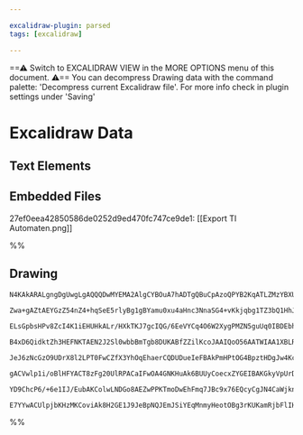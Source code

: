 ```yaml
---

excalidraw-plugin: parsed
tags: [excalidraw]

---
```

==⚠  Switch to EXCALIDRAW VIEW in the MORE OPTIONS menu of this document. ⚠== You can decompress Drawing data with the command palette: 'Decompress current Excalidraw file'. For more info check in plugin settings under 'Saving'


# Excalidraw Data
## Text Elements
## Embedded Files
27ef0eea42850586de0252d9ed470fc747ce9de1: [[Export TI Automaten.png]]

%%
## Drawing
```compressed-json
N4KAkARALgngDgUwgLgAQQQDwMYEMA2AlgCYBOuA7hADTgQBuCpAzoQPYB2KqATLZMzYBXUtiRoIACyhQ4zZAHoFAc0JRJQgEYA6bGwC2CgF7N6hbEcK4OCtptbErHALRY8RMpWdx8Q1TdIEfARcZgRmBShcZQUebQA2bQAOGjoghH0EDihmbgBtcDBQMBKIEm4ICgBZAHYkoQBmTE1CAEkAcRgAEQAxAE59egAZBuIAVlSSyFhECsJ9aKR+Usxu

Zwa+gAZtAEYGzZ54nZ4+hqSeE5rlyBg1gBYamu0xu4aHnc3NnaSG4+vKkjqbg1TZ3bQ1HhJHY7PpJPp3MZvMb/SQIQjKaTcHg7MZxS59eJ9MZHHhjTZXQqQazKYLcTb/ZhQUhsADWCAAwmx8GxSBUmdZmHBcIFspNSppcNgWcpmUIOMROdzeRJ+RxBcKslAxZAAGaEfD4ADKsFpEkEHm1EEZzLZAHVAZIsQymayEMaYKb0Obyv9ZRiOOFcmgdv82

ELsGpbsHPv8ZcI4K1iEHUHkALr/HXkTKJ7gcIQG/6EeVYCq4O6W2XygPMZN5guUq0IBDEbh7eKPO6knH/RgsdhcYMnHtMVicABynDEwL2YzG0PiyIbhGYXXSUGb3B1BDC/00wnlAFFgplssm0/8hHBiLh1y3gzUzmSiXDQXd/kQOCzc/n8O+2FKNzQLd8B3BtGRvIRkwgRB5SLZRLT1YIcwkHgagQHVNibMtITJMYkniYgEAOXFiD6ZsHk2HVsBq

B4xD6QidktZh3HEFNKTAEN2J2Sl0wbbBmTgb8DUKABfZZilKcoJAAIQoO56AATWIAA1XBLRmVjoCwLV/lWNB4lBZIGnbOc7lOJJNnOf4o1QIkxgSTsCUJEFjIaPgGwoB1uCSFE0QxLU0FJf5qU9ekwJdNlFR5CoAGIdgQeL4stCUpTjOUFS5aKVXINUhRFHSG0Qo0TU070W2dG0EHtYggUCirXXdT0rS5H0Gz9SRq2TTipggMNJUjVsYwbNKEyTf

JeJ6zNcGzO9UDrX8l2LPT0FwCZfX3YhOqEhaerCQDUDueIeFBAkPmHPtOG4BpztHDgJw4Kc0C2BETiOMKeuXVdglvbgmSEBBdw2o8Mk1WsfwvK8b32nYH3wo67k+M43wbD8vzQea/wA2bgNAnr10wAL0ArSgABVtIqBDOCgQ1CCMVjjozKmemm/UbMXPHtIAQSIZQB3QYIdQKnreygcwCG59E+egMNLT0bJcCLJhkLm8GGx5dEiwIMmCYp4KhCgN

gACVwlp1i/oBlHFYACT8zFg20UlRPACaIFwOA4GNKHuAk6BUUyCoecxZYGEIBAKGkyVpUrDKlVinV44TsUIGwER8tadd9GNSqouVdA4oSguk5T0g04ziPUujnO+Ry9V8qL1PNXTjIen1YqPVKlrysKZOG+yJvM4iqqvLq7vi9LjIs4akqKjK+uS8bjPDeEf1A1bYOx4XjIAHlwwG6N3sgDe+4znomZZ/A2fX3uoH70/shpumsQPnv5+PjJtagCXe

YD9ChcP6/+6e1IJ/EubAKColwLNDGo8AEZwPPKTmoDwEhFmq7JBc9x76EQcyCgJN4CaWjknZizIDQAA1uCnAaMkGosIdgIkRO2BoFJSjEK5PgBSaw9hxC4c9Ay8R4gvmRqUIwbADDewbPQAg/06TaDuDDJIeFRJX1fjfReG0toSEIcHGUJAH702fjo4gxoECCTQOzSAhiqhsEIvA3AmhgjY23BbUohiq5oAkpAaSXJUGkGUBKAAFNiK4vAYbUBCc

E7YYwACUlpjbKHzMKCoviAk8H2GE1J9JeBpNQJEmJSiYEqMnmyHeotOBg3rKUKamRjbFlIHBcRPUsh2Icb9Ug/1/jYCIKY1A5t/gcGmmbNpzjSjCCgB+QZ/18kjM0AAKwQNgHIhp+lwCsTY/p9j9o42Ga7BZhBGAk1EfgBppQNIVEkNYLuPUU6MgMHg2Y6NVY9W5FjTcTj3yhE/rs/ZhztpOzAGJOgiFwjexEiAESQA=
```
%%